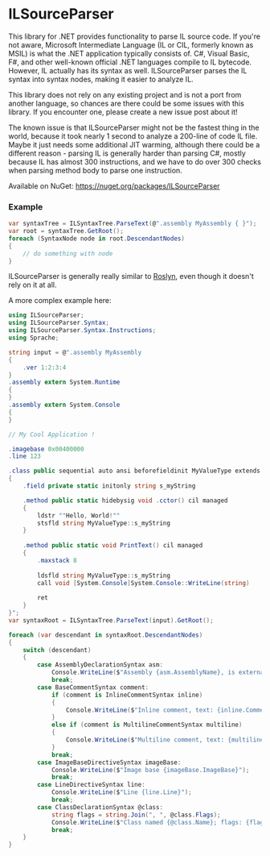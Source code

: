 # ILSourceParser
This library for .NET provides functionality to parse IL source code. If you're not aware, Microsoft Intermediate Language (IL or CIL, formerly known as MSIL) is
what the .NET application typically consists of. C#, Visual Basic, F#, and other well-known official .NET languages compile to IL bytecode. However,
IL actually has its syntax as well. ILSourceParser parses the IL syntax into syntax nodes, making it easier to analyze IL.

This library does not rely on any existing project and is not a port from another language, so chances are there could be some issues with this library. If
you encounter one, please create a new issue post about it!

The known issue is that ILSourceParser might not be the fastest thing in the world, because it took nearly 1 second to analyze a 200-line of code IL file. Maybe
it just needs some additional JIT warming, although there could be a different reason - parsing IL is generally harder than parsing C#, mostly because IL has almost 300
instructions, and we have to do over 300 checks when parsing method body to parse one instruction.

Available on NuGet: https://nuget.org/packages/ILSourceParser

### Example
```cs
var syntaxTree = ILSyntaxTree.ParseText(@".assembly MyAssembly { }");
var root = syntaxTree.GetRoot();
foreach (SyntaxNode node in root.DescendantNodes)
{
    // do something with node
}
```
ILSourceParser is generally really similar to [Roslyn](https://github.com/dotnet/roslyn), even though it doesn't rely on it at all.

A more complex example here:
```cs
using ILSourceParser;
using ILSourceParser.Syntax;
using ILSourceParser.Syntax.Instructions;
using Sprache;

string input = @".assembly MyAssembly
{
    .ver 1:2:3:4
}
.assembly extern System.Runtime
{
}
.assembly extern System.Console
{
}

// My Cool Application !

.imagebase 0x00400000
.line 123

.class public sequential auto ansi beforefieldinit MyValueType extends [System.Runtime]System.ValueType
{
    .field private static initonly string s_myString

    .method public static hidebysig void .cctor() cil managed
    {
        ldstr ""Hello, World!""
        stsfld string MyValueType::s_myString
    }
    
    .method public static void PrintText() cil managed
    {
        .maxstack 8
        
        ldsfld string MyValueType::s_myString
        call void [System.Console]System.Console::WriteLine(string)
        
        ret
    }
}";
var syntaxRoot = ILSyntaxTree.ParseText(input).GetRoot();

foreach (var descendant in syntaxRoot.DescendantNodes)
{
    switch (descendant)
    {
        case AssemblyDeclarationSyntax asm:
            Console.WriteLine($"Assembly {asm.AssemblyName}, is external: {asm.IsExtern}");
            break;
        case BaseCommentSyntax comment:
            if (comment is InlineCommentSyntax inline)
            {
                Console.WriteLine($"Inline comment, text: {inline.CommentText}");
            }
            else if (comment is MultilineCommentSyntax multiline)
            {
                Console.WriteLine($"Multiline comment, text: {multiline.CommentText}");
            }
            break;
        case ImageBaseDirectiveSyntax imageBase:
            Console.WriteLine($"Image base {imageBase.ImageBase}");
            break;
        case LineDirectiveSyntax line:
            Console.WriteLine($"Line {line.Line}");
            break;
        case ClassDeclarationSyntax @class:
            string flags = string.Join(", ", @class.Flags);
            Console.WriteLine($"Class named {@class.Name}; flags: {flags}");
            break;
    }
}
```
